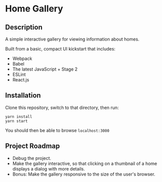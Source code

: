 # Home Gallery
## Description
A simple interactive gallery for viewing information about homes.

Built from a basic, compact UI kickstart that includes:

* Webpack
* Babel
* The latest JavaScript + Stage 2
* ESLint
* React.js

## Installation
Clone this repository, switch to that directory, then run:

```
yarn install
yarn start
```

You should then be able to browse `localhost:3000`

## Project Roadmap
* Debug the project.
* Make the gallery interactive, so that clicking on a thumbnail of a home displays a dialog with more details.
* Bonus: Make the gallery responsive to the size of the user's browser.
